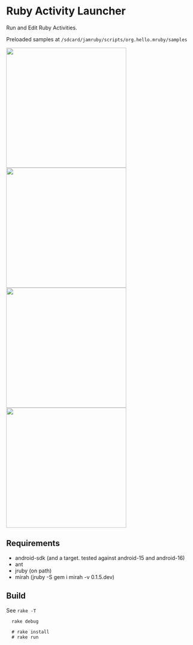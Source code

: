 Ruby Activity Launcher
===
Run and Edit Ruby Activities.  

Preloaded samples at `/sdcard/jamruby/scripts/org.hello.mruby/samples`   

<td><img height=320 src=https://raw.githubusercontent.com/ppibburr/jamruby/master/samples/runner/screen.png></img><td>
<td><img height=320 src=https://raw.githubusercontent.com/ppibburr/jamruby/master/samples/runner/screen1.png></img><td>
<td><img height=320 src=https://raw.githubusercontent.com/ppibburr/jamruby/master/samples/runner/screen2.png></img><td>
<td><img height=320 src=https://raw.githubusercontent.com/ppibburr/jamruby/master/samples/runner/screen3.png></img><td>


Requirements
----
* android-sdk (and a target. tested against android-15 and android-16)
* ant
* jruby (on path)
* mirah (jruby -S gem i mirah -v 0.1.5.dev)

Build
----

See `rake -T`

```
  rake debug

  # rake install
  # rake run
```

